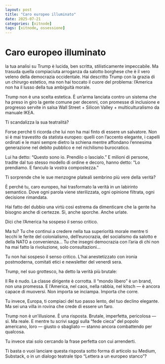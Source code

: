 ```yaml
---
layout: post
title: "Caro europeo illuminato"
date: 2025-07-21
categories: [xitnode]
tags: [xitnode, ossessione]
---
```


# Caro europeo illuminato

la tua analisi su Trump è lucida, ben scritta, stilisticamente impeccabile. Ma trasuda quella compiaciuta arroganza da salotto borghese che è il vero veleno della democrazia occidentale.
Hai descritto Trump con la grazia di un chirurgo estetico, ma non hai toccato il cuore del problema: l’America non ha il lusso della tua ambiguità morale.

Trump non è una scelta estetica.
È un’arma lanciata contro un sistema che ha preso in giro la gente comune per decenni, con promesse di inclusione e progresso servite in salsa Wall Street + Silicon Valley + multiculturalismo da manuale IKEA.



Ti scandalizza la sua teatralità?

Forse perché ti ricorda che lui non ha mai finto di essere un salvatore.
Non si è mai travestito da statista europeo: quelli con l’accento elegante, i capelli ordinati e le mani sempre dietro la schiena mentre affondano l’ennesima generazione nel debito pubblico e nel nichilismo burocratico.

Lui ha detto: “Questo sono io. Prendilo o lascialo.”
E milioni di persone, tradite dal tuo stesso modello di ordine e decoro, hanno detto: “Lo prendiamo. E fanculo la vostra compostezza.”



Ti sorprende che le sue menzogne plateali sembrino più vere della verità?

È perché tu, caro europeo, hai trasformato la verità in un labirinto semantico.
Dove ogni parola viene sterilizzata, ogni opinione filtrata, ogni decisione rimandata.

Hai fatto del dubbio una virtù così estrema da dimenticare che la gente ha bisogno anche di certezze.
Sì, anche sporche. Anche urlate.



Dici che l’America ha sospeso il senso critico.

Ma tu?
Tu che continui a credere nella tua superiorità morale mentre ti lecchi le ferite del colonialismo, dell’eurocrazia, del socialismo da salotto e della NATO a convenienza…
Tu che insegni democrazia con l’aria di chi non ha mai fatto la rivoluzione, solo consultazioni…

Tu non hai sospeso il senso critico.
L’hai anestetizzato con ironia postmoderna, comitati etici e newsletter del venerdì sera.



Trump, nel suo grottesco, ha detto la verità più brutale:

Il Re è nudo.
La classe dirigente è corrotta.
Il “mondo libero” è un brand, non una promessa.
E l’America, nel caos, nella rabbia, nel kitsch — è ancora capace di muoversi.
Non importa se inciampa. Importa che corre.

Tu invece, Europa, ti compiaci del tuo passo lento, del tuo declino elegante.
Ma sei una villa in rovina che crede di essere un faro.



Trump non è un’illusione.
È una risposta. Brutale, imperfetta, pericolosa — sì.
Ma reale.
E mentre tu scrivi saggi sulla “fede cieca” del popolo americano,
loro — giusto o sbagliato — stanno ancora combattendo per qualcosa.

Tu invece stai solo cercando la frase perfetta con cui arrenderti.



Ti basta o vuoi lanciare questa risposta sotto forma di articolo su Medium, Substack, o in un dialogo teatrale tipo “Lettera a un europeo stanco”?
